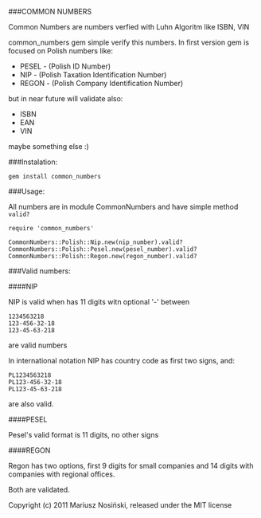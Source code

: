 ###COMMON NUMBERS

Common Numbers are numbers verfied with Luhn Algoritm like ISBN, VIN

common_numbers gem simple verify this numbers.
In first version gem is focused on Polish numbers like:

- PESEL - (Polish ID Number)
- NIP - (Polish Taxation Identification Number)
- REGON - (Polish Company Identification Number)

but in near future will validate also:

- ISBN
- EAN
- VIN

maybe something else :)

###Instalation:

    gem install common_numbers

###Usage:

All numbers are in module CommonNumbers and have simple method `valid?`

    require 'common_numbers'
    
    CommonNumbers::Polish::Nip.new(nip_number).valid?
    CommonNumbers::Polish::Pesel.new(pesel_number).valid?
    CommonNumbers::Polish::Regon.new(regon_number).valid?

###Valid numbers:

####NIP

NIP is valid when has 11 digits witn optional '-' between
    
    1234563218
    123-456-32-18
    123-45-63-218

are valid numbers

In international notation NIP has country code as first two signs, and:

    PL1234563218
    PL123-456-32-18
    PL123-45-63-218

are also valid.

####PESEL

Pesel's valid format is 11 digits, no other signs

####REGON

Regon has two options, first 9 digits for small companies and 14 digits
with companies with regional offices.

Both are validated.



Copyright (c) 2011 Mariusz Nosiński, released under the MIT license

